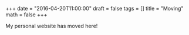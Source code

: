 +++
date = "2016-04-20T11:00:00"
draft = false
tags = []
title = "Moving"
math = false
+++

My personal website has moved here!